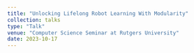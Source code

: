 ```yaml
---
title: "Unlocking Lifelong Robot Learning With Modularity"
collection: talks
type: "Talk"
venue: "Computer Science Seminar at Rutgers University"
date: 2023-10-17
---
```


